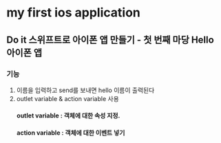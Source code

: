 # my first ios application 
## Do it 스위프트로 아이폰 앱 만들기 - 첫 번째 마당 Hello 아이폰 앱

### 기능
1. 이름을 입력하고 send를 보내면 hello 이름이 출력된다
2. outlet variable & action variable 사용
   #### outlet variable : 객체에 대한 속성 지정.
   #### action variable : 객체에 대한 이벤트 넣기
